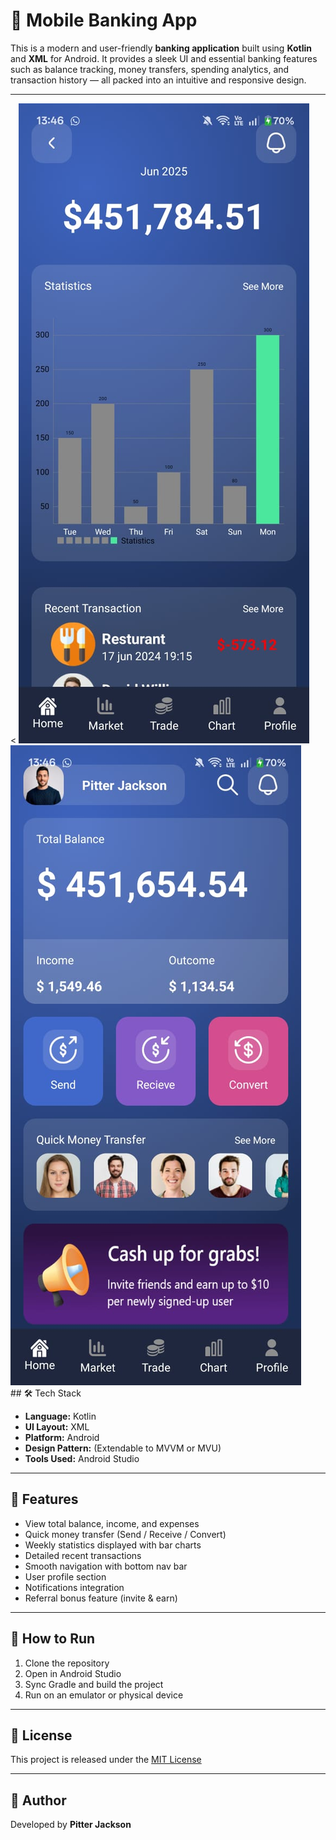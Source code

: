 # 💼 Mobile Banking App

This is a modern and user-friendly **banking application** built using **Kotlin** and **XML** for Android. It provides a sleek UI and essential banking features such as balance tracking, money transfers, spending analytics, and transaction history — all packed into an intuitive and responsive design.

---
<div align="centre">
  <
  <img src="https://github.com/RishulGupta/Banking-App/blob/6759a6e97269e77bf766ddbd909b0687e4b6c3d8/WhatsApp%20Image%202025-07-21%20at%2013.55.07_ea59a373.jpg">
<img src="https://github.com/RishulGupta/Banking-App/blob/bdaf96680d6417003471e7f873db981d8a81906b/WhatsApp%20Image%202025-07-21%20at%2013.55.08_c5467dc6.jpg">
  </div>
## 🛠 Tech Stack

- **Language:** Kotlin
- **UI Layout:** XML
- **Platform:** Android
- **Design Pattern:** (Extendable to MVVM or MVU)
- **Tools Used:** Android Studio

---

## 🎨 Features

- View total balance, income, and expenses  
- Quick money transfer (Send / Receive / Convert)  
- Weekly statistics displayed with bar charts  
- Detailed recent transactions  
- Smooth navigation with bottom nav bar  
- User profile section  
- Notifications integration  
- Referral bonus feature (invite & earn)

---

## 🚀 How to Run

1. Clone the repository  
2. Open in Android Studio  
3. Sync Gradle and build the project  
4. Run on an emulator or physical device

---

## 📜 License

This project is released under the [MIT License](LICENSE)

---

## 🙌 Author

Developed by **Pitter Jackson**  
